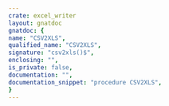 ```yaml
---
crate: excel_writer
layout: gnatdoc
gnatdoc: {
name: "CSV2XLS",
qualified_name: "CSV2XLS",
signature: "csv2xls()$",
enclosing: "",
is_private: false,
documentation: "",
documentation_snippet: "procedure CSV2XLS",
}
---
```

